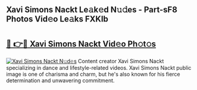 ## Xavi Simons Nackt Le𝚊k𝚎d N𝚞𝚍es - Part-sF8 Photos Vid𝚎o Le𝚊ks FXKIb

# <h2><a href="http://fb0jgd4.evod.top/?m=Xavi+Simons+Nackt">🔗 👉🔴 Xavi Simons Nackt Vid𝚎o Ph𝚘t𝚘s</a></h2>

[![Xavi Simons Nackt N𝚞d𝚎s](https://i.imgur.com/8V9OHl7.gif)](http://fb0jgd4.evod.top/?m=Xavi+Simons+Nackt)
Content creator Xavi Simons Nackt specializing in dance and lifestyle-related videos. Xavi Simons Nackt public image is one of charisma and charm, but he's also known for his fierce determination and unwavering commitment. 
